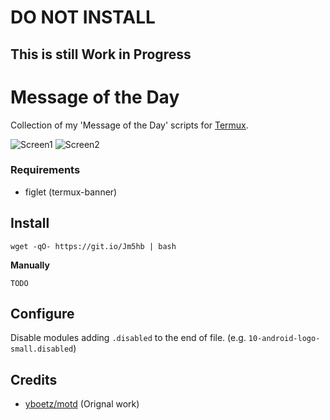 # DO NOT INSTALL
## This is still Work in Progress

# Message of the Day

Collection of my 'Message of the Day' scripts for [Termux](https://termux.com/).

![Screen1](Screenshots/screen1.jpeg) ![Screen2](Screenshots/screen2.jpeg)


### Requirements

* figlet (termux-banner)


## Install
    wget -qO- https://git.io/Jm5hb | bash

**Manually**

    TODO

## Configure

Disable modules adding ``.disabled`` to the end of file. (e.g. ``10-android-logo-small.disabled``)

## Credits

* [yboetz/motd](https://github.com/yboetz/motd) (Orignal work)
